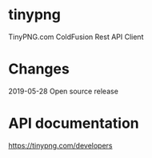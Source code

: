 # tinypng
TinyPNG.com ColdFusion Rest API Client

# Changes
2019-05-28 Open source release

# API documentation
https://tinypng.com/developers

